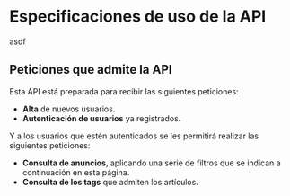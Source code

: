 # Especificaciones de uso de la API
asdf

## <span id="api-example-for-a-submenu-entry"> Peticiones que admite la API </span>

Esta API está preparada para recibir las siguientes peticiones:

* **Alta** de nuevos usuarios.
* **Autenticación de usuarios** ya registrados.

Y a los usuarios que estén autenticados se les permitirá realizar las siguientes peticiones:

* **Consulta de anuncios**, aplicando una serie de filtros que se indican a continuación en esta página.
* **Consulta de los tags** que admiten los artículos.


